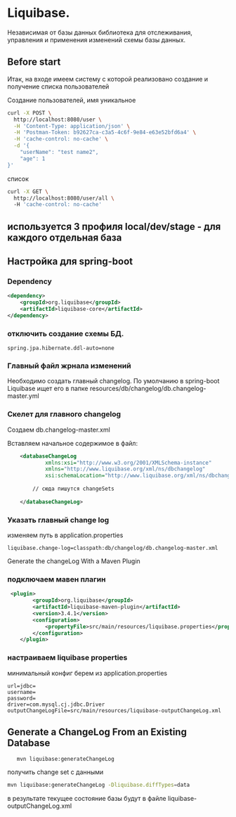 # Liquibase. 

Независимая от базы данных библиотека для отслеживания, управления и применения изменений схемы базы данных.

## Before start 
Итак, на входе имеем систему с которой реализовано создание и получение списка пользователей 

Создание пользователей, имя уникальное 
```bash
curl -X POST \
  http://localhost:8080/user \
  -H 'Content-Type: application/json' \
  -H 'Postman-Token: b92627ca-c3a5-4c6f-9e84-e63e52bfd6a4' \
  -H 'cache-control: no-cache' \
  -d '{
	"userName": "test name2",
	"age": 1
}'
```

список 
```bash
curl -X GET \
  http://localhost:8080/user/all \ 
  -H 'cache-control: no-cache'
```

используется 3 профиля local/dev/stage - для каждого отдельная база
---------------

## Настройка для spring-boot

### Dependency
```xml
<dependency>
    <groupId>org.liquibase</groupId>
    <artifactId>liquibase-core</artifactId>
</dependency>
```

### отключить создание схемы БД.
```properties
spring.jpa.hibernate.ddl-auto=none
```

### Главный файл жрнала изменений
Необходимо создать главный changelog. По умолчанию в spring-boot Liquibase ищет его в папке 
resources/db/changelog/db.changelog-master.yml


### Скелет для главного changelog
Создаем db.changelog-master.xml

Вставляем начальное содержимое в файл:
```xml
    <databaseChangeLog
            xmlns:xsi="http://www.w3.org/2001/XMLSchema-instance"
            xmlns="http://www.liquibase.org/xml/ns/dbchangelog"
            xsi:schemaLocation="http://www.liquibase.org/xml/ns/dbchangelog http://www.liquibase.org/xml/ns/dbchangelog/dbchangelog-3.1.xsd">
    
        // сюда пишутся changeSets
    
    </databaseChangeLog>
```

### Указать главный change log
изменяем путь в application.properties
```properties
liquibase.change-log=classpath:db/changelog/db.changelog-master.xml
```


Generate the changeLog With a Maven Plugin
### подключаем мавен плагин 
```xml
 <plugin>
        <groupId>org.liquibase</groupId>
        <artifactId>liquibase-maven-plugin</artifactId>
        <version>3.4.1</version>
        <configuration>                  
            <propertyFile>src/main/resources/liquibase.properties</propertyFile>
        </configuration>                
    </plugin> 
```
###  настраиваем liquibase properties  
минимальный конфиг берем из application.properties
```
url=jdbc=
username=
password=
driver=com.mysql.cj.jdbc.Driver
outputChangeLogFile=src/main/resources/liquibase-outputChangeLog.xml
```
## Generate a ChangeLog From an Existing Database
```
   mvn liquibase:generateChangeLog
```
получить change set с данными
```bash
mvn liquibase:generateChangeLog -Dliquibase.diffTypes=data 
```
в результате текущее состояние базы будут в файле
liquibase-outputChangeLog.xml


